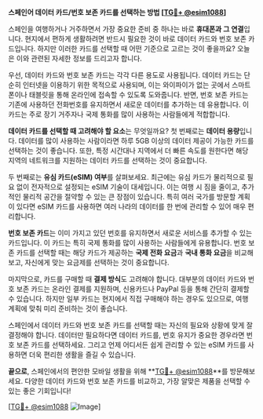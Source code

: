 **스페인어 데이터 카드/번호 보존 카드를 선택하는 방법 [[TG💪+ @esim1088](https://t.me/s/esim1088)]**

스페인을 여행하거나 거주하면서 가장 중요한 준비 중 하나는 바로 **휴대폰과 그 연결**입니다. 현지에서 편하게 생활하려면 반드시 필요한 것이 바로 데이터 카드와 번호 보존 카드입니다. 하지만 이러한 카드를 선택할 때 어떤 기준으로 고르는 것이 좋을까요? 오늘은 이와 관련된 자세한 정보를 드리고자 합니다.

우선, 데이터 카드와 번호 보존 카드는 각각 다른 용도로 사용됩니다. 데이터 카드는 단순히 인터넷을 이용하기 위한 목적으로 사용되며, 이는 와이파이가 없는 곳에서 스마트폰이나 태블릿을 통해 온라인에 접속할 수 있도록 도와줍니다. 반면, 번호 보존 카드는 기존에 사용하던 전화번호를 유지하면서 새로운 데이터를 추가하는 데 유용합니다. 이 카드는 주로 장기 거주자나 국제 통화를 많이 사용하는 사람들에게 적합합니다.

**데이터 카드를 선택할 때 고려해야 할 요소**는 무엇일까요? 첫 번째로는 **데이터 용량**입니다. 데이터를 많이 사용하는 사람이라면 하루 5GB 이상의 데이터 제공이 가능한 카드를 선택하는 것이 좋습니다. 또한, 특정 시간대나 지역에서 더 빠른 속도를 원한다면 해당 지역의 네트워크를 지원하는 데이터 카드를 선택하는 것이 중요합니다.

두 번째로는 **유심 카드(eSIM) 여부**를 살펴보세요. 최근에는 유심 카드가 물리적으로 필요 없이 전자적으로 설정되는 eSIM 기술이 대세입니다. 이는 여행 시 짐을 줄이고, 추가적인 물리적 공간을 절약할 수 있는 큰 장점이 있습니다. 특히 여러 국가를 방문할 계획이 있다면 eSIM 카드를 사용하면 여러 나라의 데이터를 한 번에 관리할 수 있어 매우 편리합니다.

**번호 보존 카드**는 이미 가지고 있던 번호를 유지하면서 새로운 서비스를 추가할 수 있는 카드입니다. 이 카드는 특히 국제 통화를 많이 사용하는 사람들에게 유용합니다. 번호 보존 카드를 선택할 때는 해당 카드가 제공하는 **국제 전화 요금**과 **국내 통화 요금**을 비교해보고, 자신에게 맞는 요금제를 선택하는 것이 중요합니다.

마지막으로, 카드를 구매할 때 **결제 방식**도 고려해야 합니다. 대부분의 데이터 카드와 번호 보존 카드는 온라인 결제를 지원하며, 신용카드나 PayPal 등을 통해 간단히 결제할 수 있습니다. 하지만 일부 카드는 현지에서 직접 구매해야 하는 경우도 있으므로, 여행 계획에 맞춰 미리 준비하는 것이 좋습니다.

스페인에서 데이터 카드와 번호 보존 카드를 선택할 때는 자신의 필요와 상황에 맞게 잘 결정해야 합니다. 데이터만 필요하다면 데이터 카드를, 번호 유지가 중요한 경우라면 번호 보존 카드를 선택하세요. 그리고 언제 어디서든 쉽게 관리할 수 있는 eSIM 카드를 사용하면 더욱 편리한 생활을 즐길 수 있습니다.

**끝으로**, 스페인에서의 편안한 모바일 생활을 위해 **[TG💪+ @esim1088](https://t.me/s/esim1088)**를 방문해보세요. 다양한 데이터 카드와 번호 보존 카드를 비교하고, 가장 알맞은 제품을 선택할 수 있는 좋은 기회입니다!

[[TG💪+ @esim1088](https://t.me/s/esim1088) ![Image](https://i.postimg.cc/Y0z9fWf4/image.png)]